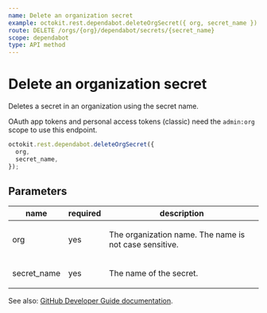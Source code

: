 ```yaml
---
name: Delete an organization secret
example: octokit.rest.dependabot.deleteOrgSecret({ org, secret_name })
route: DELETE /orgs/{org}/dependabot/secrets/{secret_name}
scope: dependabot
type: API method
---
```


# Delete an organization secret

Deletes a secret in an organization using the secret name.

OAuth app tokens and personal access tokens (classic) need the `admin:org` scope to use this endpoint.

```js
octokit.rest.dependabot.deleteOrgSecret({
  org,
  secret_name,
});
```

## Parameters

<table>
  <thead>
    <tr>
      <th>name</th>
      <th>required</th>
      <th>description</th>
    </tr>
  </thead>
  <tbody>
    <tr><td>org</td><td>yes</td><td>

The organization name. The name is not case sensitive.

</td></tr>
<tr><td>secret_name</td><td>yes</td><td>

The name of the secret.

</td></tr>
  </tbody>
</table>

See also: [GitHub Developer Guide documentation](https://docs.github.com/rest/dependabot/secrets#delete-an-organization-secret).
